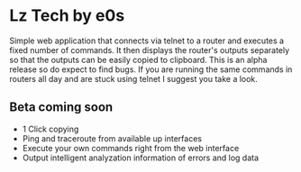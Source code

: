 Lz Tech by e0s
================================



Simple web application that connects via telnet to a router and executes a fixed number of commands. It then displays the router's outputs separately so that the outputs can be easily copied to clipboard. This is an alpha release so do expect to find bugs.
If you are running the same commands in routers all day and are stuck using telnet I suggest you take a look.

Beta coming soon
--------------------
+ 1 Click copying 
+ Ping and traceroute from available up interfaces
+ Execute your own commands right from the web interface
+ Output  intelligent analyzation information of errors and log data


